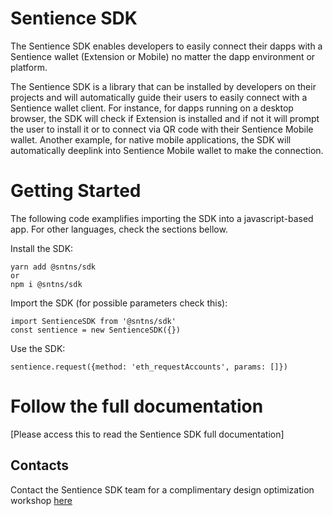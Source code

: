 # Sentience SDK

The Sentience SDK enables developers to easily connect their dapps with a Sentience wallet (Extension or Mobile) no matter the dapp environment or platform.

The Sentience SDK is a library that can be installed by developers on their projects and will automatically guide their users to easily connect with a Sentience wallet client. For instance, for dapps running on a desktop browser, the SDK will check if Extension is installed and if not it will prompt the user to install it or to connect via QR code with their Sentience Mobile wallet. Another example, for native mobile applications, the SDK will automatically deeplink into Sentience Mobile wallet to make the connection.


# Getting Started

The following code examplifies importing the SDK into a javascript-based app. For other languages, check the sections bellow.

Install the SDK:

```
yarn add @sntns/sdk
or
npm i @sntns/sdk
```

Import the SDK (for possible parameters check this):

```
import SentienceSDK from '@sntns/sdk'
const sentience = new SentienceSDK({})
```

Use the SDK:

```
sentience.request({method: 'eth_requestAccounts', params: []})
```

# Follow the full documentation

[Please access this to read the Sentience SDK full documentation]

## Contacts

Contact the Sentience SDK team for a complimentary design optimization workshop [here](https://sentience.id/)
